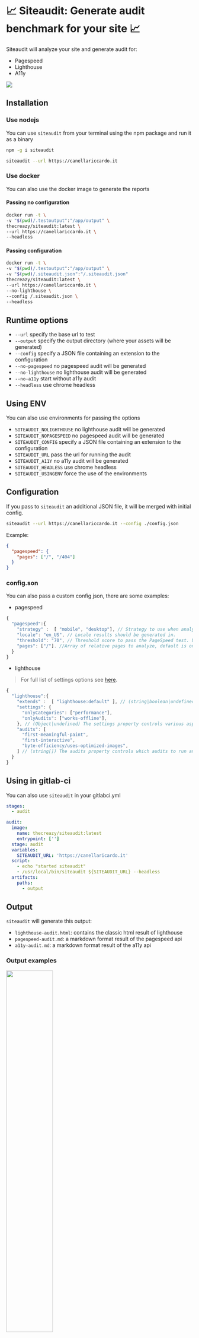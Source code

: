 # 📈 Siteaudit: Generate audit benchmark for your site 📈

Siteaudit will analyze your site and generate audit for:

- Pagespeed
- Lighthouse
- A11y

<img src="docs/terminal.gif" />

## Installation

### **Use nodejs**

You can use `siteaudit` from your terminal using the npm package and run it as a binary

```sh
npm -g i siteaudit

siteaudit --url https://canellariccardo.it
```

### **Use docker**

You can also use the docker image to generate the reports

#### Passing no configuration

```sh
docker run -t \
-v "$(pwd)/.testoutput":"/app/output" \
thecreazy/siteaudit:latest \
--url https://canellariccardo.it \
--headless
```

#### Passing configuration

```sh
docker run -t \
-v "$(pwd)/.testoutput":"/app/output" \
-v "$(pwd)/.siteaudit.json":"/.siteaudit.json"
thecreazy/siteaudit:latest \
--url https://canellariccardo.it \
--no-lighthouse \
--config /.siteaudit.json \
--headless
```

## Runtime options

- `--url` specify the base url to test
- `--output` specify the output directory (where your assets will be generated)
- `--config` specify a JSON file containing an extension to the configuration
- `--no-pagespeed` no pagespeed audit will be generated
- `--no-lighthouse` no lighthouse audit will be generated
- `--no-a11y` start without a11y audit
- `--headless` use chrome headless

## Using ENV

You can also use environments for passing the options

- `SITEAUDIT_NOLIGHTHOUSE` no lighthouse audit will be generated
- `SITEAUDIT_NOPAGESPEED` no pagespeed audit will be generated
- `SITEAUDIT_CONFIG` specify a JSON file containing an extension to the configuration
- `SITEAUDIT_URL` pass the url for running the audit
- `SITEAUDIT_A11Y` no a11y audit will be generated
- `SITEAUDIT_HEADLESS` use chrome headless
- `SITEAUDIT_USINGENV` force the use of the environments

## Configuration

If you pass to `siteaudit` an additional JSON file, it will be merged with initial config.

```sh
siteaudit --url https://canellariccardo.it --config ./config.json
```

Example:

```json
{
  "pagespeed": {
    "pages": ["/", "/404"]
  }
}
```

### config.son

You can also pass a custom config json, there are some examples:

- pagespeed

```js
{
  "pagespeed":{
    "strategy" :  [ "mobile", "desktop"], // Strategy to use when analyzing the page. this is the base settings, you can only use mobile | desktop
    "locale": "en_US", // Locale results should be generated in.
    "threshold": "70", // Threshold score to pass the PageSpeed test. Useful for setting a performance budget.
    "pages": ["/"]. //Array of relative pages to analyze, default is only / (please, use relative path)
  }
}
```

- lighthouse

> For full list of settings options see [here](https://github.com/GoogleChrome/lighthouse/blob/master/docs/configuration.md).

```js
{
  "lighthouse":{
    "extends" :  [ "lighthouse:default" ], // (string|boolean|undefined) The extends property controls if your configuration should inherit from the default Lighthouse configuration.
    "settings": {
      "onlyCategories": ["performance"],
      "onlyAudits": ["works-offline"],
    }, // (Object|undefined) The settings property controls various aspects of running Lighthouse such as CPU/network throttling and audit whitelisting/blacklisting.
    "audits": [
      "first-meaningful-paint",
      "first-interactive",
      "byte-efficiency/uses-optimized-images",
    ] // (string[]) The audits property controls which audits to run and include with your Lighthouse report.
  }
}
```

## Using in gitlab-ci

You can also use `siteaudit` in your gitlabci.yml

```yml
stages:
  - audit

audit:
  image:
    name: thecreazy/siteaudit:latest
    entrypoint: ['']
  stage: audit
  variables:
    SITEAUDIT_URL: 'https://canellaricardo.it'
  script:
    - echo "started siteaudit"
    - /usr/local/bin/siteaudit ${SITEAUDIT_URL} --headless
  artifacts:
    paths:
      - output
```

## Output

`siteaudit` will generate this output:

- `lighthouse-audit.html`: contains the classic html result of lighthouse
- `pagespeed-audit.md`: a markdown format result of the pagespeed api
- `a11y-audit.md`: a markdown format result of the a11y api

### Output examples

<img src="docs/pagespeed.png" width="50%"  />
<img src="docs/lighthouse.png" width="50%"  />
<img src="docs/a11y.png" width="50%" />

## Contributing

#### **Reporting bugs**

- Open a GitHub issue

#### **Contributing with patches and bug fixes**

- Open a new GitHub pull request with the patch.
- Ensure the PR description clearly describes the problem and solution.

## Contributors

- Riccardo Canella [@thecreazy](https://github.com/thecreazy)

## License

MIT
